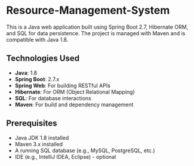# Resource-Management-System

This is a Java web application built using Spring Boot 2.7, Hibernate ORM, and SQL for data persistence. The project is managed with Maven and is compatible with Java 1.8.

## Technologies Used

- **Java**: 1.8  
- **Spring Boot**: 2.7.x  
- **Spring Web**: For building RESTful APIs  
- **Hibernate**: For ORM (Object Relational Mapping)  
- **SQL**: For database interactions  
- **Maven**: For build and dependency management  

## Prerequisites

- Java JDK 1.8 installed  
- Maven 3.x installed  
- A running SQL database (e.g., MySQL, PostgreSQL, etc.)  
- IDE (e.g., IntelliJ IDEA, Eclipse) - optional



